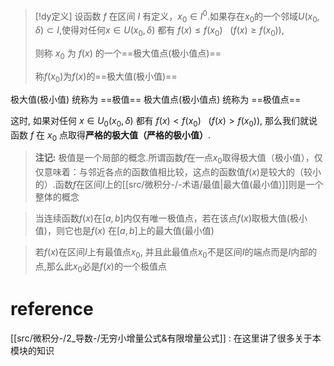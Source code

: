 

> [!dy定义] 
> 设函数 $f$ 在区间 $I$ 有定义，$x_0∈I^0$.如果存在$x_0$的一个邻域$U(x_0,δ)\subset I$,使得对任何$x∈U(x_0,δ)$ 都有
> $f(x)≤f(x_0)~~~(f(x)≥f(x_0)),$
> 
> 则称 $x_{0}$ 为 $f(x)$ 的一个==极大值点(极小值点)==
> 
> 称$f(x_{0})$为$f(x)$的==极大值(极小值)== 
> 

极大值(极小值)         统称为 ==极值==
极大值点(极小值点) 统称为 ==极值点==

这时, 如果对任何 $x∈U_0(x_0,δ)$ 都有
$f(x)<f(x_0)~~~(f(x)>f(x_0)),$
那么我们就说函数 $f$ 在 $x_0$ 点取得**严格的极大值（严格的极小值）**.



> **注记:**
> 极值是一个局部的概念.所谓函数$f$在一点$x_0$取得极大值（极小值），仅仅意味着：与邻近各点的函数值相比较，这点的函数值$f(x)$是较大的（较小的）.函数$f$在区间$I$上的[[src/微积分-/-术语/最值|最大值(最小值)]]则是一个整体的概念


> 当连续函数$f(x)$在$[a,b]$内仅有唯一极值点，若在该点$f(x)$取极大值(极小值)，则它也是$f(x)$ 在$[a,b]$上的最大值(最小值)

> 若$f(x)$在区间$I$上有最值点$x_{0}$, 并且此最值点$x_{0}$不是区间$I$的端点而是$I$内部的点,那么此$x_{0}$必是$f(x)$的一个极值点

# reference
[[src/微积分-/2_导数-/无穷小增量公式&有限增量公式]] : 在这里讲了很多关于本模块的知识
